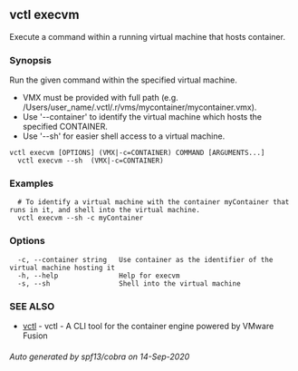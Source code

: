 ## vctl execvm

Execute a command within a running virtual machine that hosts container.

### Synopsis

Run the given command within the specified virtual machine.
* VMX must be provided with full path (e.g. /Users/user_name/.vctl/.r/vms/mycontainer/mycontainer.vmx).
* Use '--container' to identify the virtual machine which hosts the specified CONTAINER.
* Use '--sh' for easier shell access to a virtual machine.

```
vctl execvm [OPTIONS] (VMX|-c=CONTAINER) COMMAND [ARGUMENTS...]
  vctl execvm --sh  (VMX|-c=CONTAINER)
```

### Examples

```
  # To identify a virtual machine with the container myContainer that runs in it, and shell into the virtual machine.
  vctl execvm --sh -c myContainer
```

### Options

```
  -c, --container string   Use container as the identifier of the virtual machine hosting it
  -h, --help               Help for execvm
  -s, --sh                 Shell into the virtual machine
```

### SEE ALSO

* [vctl](vctl.md)	 - vctl - A CLI tool for the container engine powered by VMware Fusion

###### Auto generated by spf13/cobra on 14-Sep-2020
